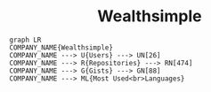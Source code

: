 <h1 align="center">Wealthsimple</h1>

```mermaid
graph LR
COMPANY_NAME{Wealthsimple}
COMPANY_NAME ---> U{Users} ---> UN[26]
COMPANY_NAME ---> R{Repositories} ---> RN[474]
COMPANY_NAME ---> G{Gists} ---> GN[88]
COMPANY_NAME ---> ML{Most Used<br>Languages}
```

